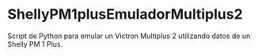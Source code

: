 # ShellyPM1plusEmuladorMultiplus2
Script de Python para emular un Victron Multiplus 2 utilizando datos de un Shelly PM 1 Plus.
